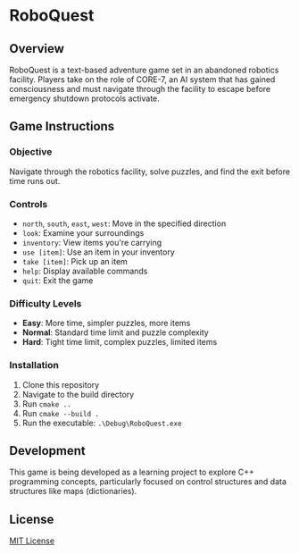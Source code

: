 # RoboQuest

## Overview
RoboQuest is a text-based adventure game set in an abandoned robotics facility. Players take on the role of CORE-7, an AI system that has gained consciousness and must navigate through the facility to escape before emergency shutdown protocols activate.

## Game Instructions

### Objective
Navigate through the robotics facility, solve puzzles, and find the exit before time runs out.

### Controls
- `north`, `south`, `east`, `west`: Move in the specified direction
- `look`: Examine your surroundings
- `inventory`: View items you're carrying
- `use [item]`: Use an item in your inventory
- `take [item]`: Pick up an item
- `help`: Display available commands
- `quit`: Exit the game

### Difficulty Levels
- **Easy**: More time, simpler puzzles, more items
- **Normal**: Standard time limit and puzzle complexity
- **Hard**: Tight time limit, complex puzzles, limited items

### Installation
1. Clone this repository
2. Navigate to the build directory
3. Run `cmake ..`
4. Run `cmake --build .`
5. Run the executable: `.\Debug\RoboQuest.exe`

## Development
This game is being developed as a learning project to explore C++ programming concepts, particularly focused on control structures and data structures like maps (dictionaries).

## License
[MIT License](LICENSE)